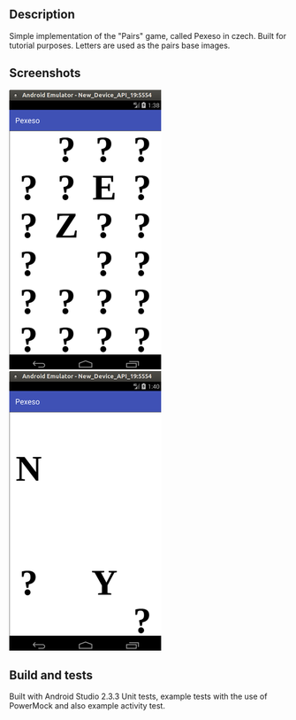 ## Description

Simple implementation of the "Pairs" game, called Pexeso in czech.
Built for tutorial purposes. Letters are used as the pairs base images.

## Screenshots

![screenshot1](pexeso1.png "screenshot1") ![screenshot2](pexeso2.png "screenshot2")

## Build and tests

Built with Android Studio 2.3.3
Unit tests, example tests with the use of PowerMock and also example activity test.

